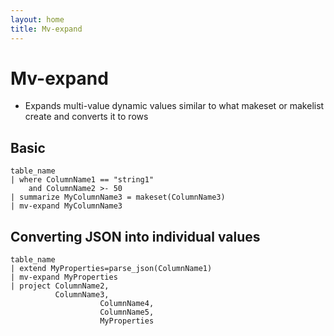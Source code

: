 ```yaml
---
layout: home
title: Mv-expand
---
```


# Mv-expand

- Expands multi-value dynamic values similar to what makeset or makelist create and converts it to rows

## Basic

```KQL
table_name
| where ColumnName1 == "string1"
    and ColumnName2 >- 50
| summarize MyColumnName3 = makeset(ColumnName3)
| mv-expand MyColumnName3
```

## Converting JSON into individual values

```KQL
table_name
| extend MyProperties=parse_json(ColumnName1)
| mv-expand MyProperties
| project ColumnName2,
          ColumnName3,
					ColumnName4,
					ColumnName5,
					MyProperties
```
